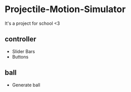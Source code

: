 # Projectile-Motion-Simulator
It's a project for school &lt;3

## controller
- Slider Bars
- Buttons

## ball
- Generate ball
